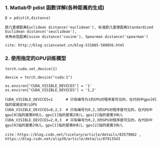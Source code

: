 ### 1. Matlab中 pdist 函数详解(各种距离的生成)

    D = pdist(X,distance)
    
    欧几里德距离Euclidean distance('euclidean'), 标准欧几里德距离Standardized Euclidean distance('seuclidean'), 
    夹角余弦距离Cosine distance('cosine'), Spearman distance('spearman')
    
    cite: http://blog.sciencenet.cn/blog-531885-589056.html
    
### 2. 使用指定的GPU训练模型

    torch.cuda.set_device(1)

    device = torch.device("cuda:1")

    os.environ["CUDA_VISIBLE_DEVICES"] = '1'
    os.environ["CUDA_VISIBLE_DEVICES"] = '1,2'
    
    CUDA_VISIBLE_DEVICES=1      # 只有编号为1的GPU对程序是可见的，在代码中gpu[0]指的就是这块儿GPU
    CUDA_VISIBLE_DEVICES=0,2,3  # 只有编号为0,2,3的GPU对程序是可见的，在代码中gpu[0]指的是第0块儿，gpu[1]指的是第2块儿，gpu[2]指的是第3块儿
    CUDA_VISIBLE_DEVICES=2,0,3  # 只有编号为0,2,3的GPU对程序是可见的，在代码中gpu[0]指的是第2块儿，gpu[1]指的是第0块儿，gpu[2]指的是第3块儿

    cite：https://blog.csdn.net/lscelory/article/details/83579062 , https://blog.csdn.net/alip39/article/details/87913543 
